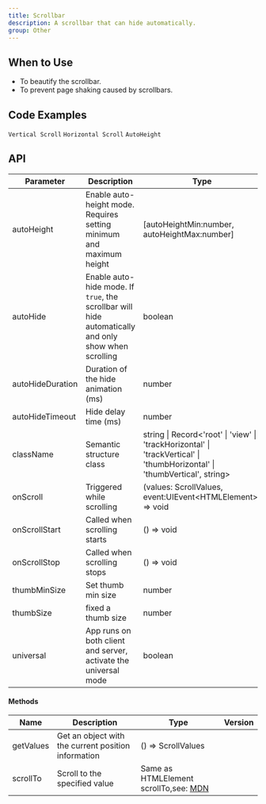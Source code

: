 ```yaml
---
title: Scrollbar
description: A scrollbar that can hide automatically.
group: Other
---
```


## When to Use

- To beautify the scrollbar.
- To prevent page shaking caused by scrollbars.

## Code Examples

<!-- prettier-ignore -->
<code src="./demo/vertical.tsx">Vertical Scroll</code>
<code src="./demo/horizontal.tsx">Horizontal Scroll</code>
<code src="./demo/auto-height.tsx">AutoHeight</code>

## API

| Parameter | Description | Type | Default | Version |
| --- | --- | --- | --- | --- |
| autoHeight | Enable auto-height mode. Requires setting minimum and maximum height | [autoHeightMin:number, autoHeightMax:number] | false |  |
| autoHide | Enable auto-hide mode. If `true`, the scrollbar will hide automatically and only show when scrolling | boolean | true |  |
| autoHideDuration | Duration of the hide animation (ms) | number | 500 |  |
| autoHideTimeout | Hide delay time (ms) | number | 1000 |  |
| className | Semantic structure class | string \| Record<'root' \| 'view' \| 'trackHorizontal' \| 'trackVertical' \| 'thumbHorizontal' \| 'thumbVertical', string> | - |  |
| onScroll | Triggered while scrolling | (values: ScrollValues, event:UIEvent&lt;HTMLElement>) => void | undefined |  |
| onScrollStart | Called when scrolling starts | () => void | - |  |
| onScrollStop | Called when scrolling stops | () => void | - |  |
| thumbMinSize | Set thumb min size | number | 24 |  |
| thumbSize | fixed a thumb size | number | - |  |
| universal | App runs on both client and server, activate the universal mode | boolean | false |  |

#### Methods

| Name | Description | Type | Version |
| --- | --- | --- | --- |
| getValues | Get an object with the current position information | () => ScrollValues |  |
| scrollTo | Scroll to the specified value | Same as HTMLElement scrollTo,see: [MDN](https://developer.mozilla.org/en-US/docs/Web/API/Element/scrollTo) |  |
